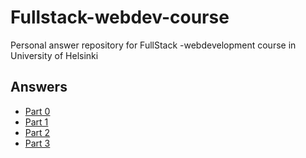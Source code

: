# Fullstack-webdev-course
Personal answer repository for FullStack -webdevelopment course in University of Helsinki

## Answers

- [Part 0](part0)
- [Part 1](part1)
- [Part 2](part2)
- [Part 3](part3)
